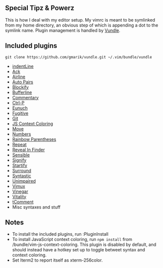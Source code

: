 ## Special Tipz & Powerz
This is how I deal with my editor setup. My vimrc is meant to be symlinked from my 
home directory, an obvious step of which is appending a dot to the symlink 
name. Plugin management is handled by [Vundle](https://github.com/gmarik/vundle).



## Included plugins
```
git clone https://github.com/gmarik/vundle.git ~/.vim/bundle/vundle
```

* [indentLine](http://github.com/Yggdroot/indentLine)
* [Ack](http://github.com/mileszs/ack.vim)
* [Airline](http://github.com/bling/vim-airline)
* [Auto Pairs](http://github.com/jiangmiao/auto-pairs)
* [Blockify](http://github.com/mhinz/vim-blockify)
* [Bufferline](http://github.com/bling/vim-bufferline)
* [Commentary](http://github.com/tpope/vim-commentary)
* [Ctrl-P](https://github.com/kien/ctrlp.vim)
* [Eunuch](http://github.com/tpope/vim-eunuch)
* [Fugitive](http://github.com/tpope/vim-fugitive)
* [Git](http://github.com/tpope/vim-git)
* [JS Context Coloring](https://github.com/bigfish/vim-js-context-coloring)
* [Move](http://github.com/matze/vim-move)
* [Numbers](http://github.com/myusuf3/numbers.vim)
* [Rainbow Parentheses](http://github.com/kien/rainbow_parentheses.vim)
* [Repeat](http://github.com/tpope/vim-repeat)
* [Reveal In Finder](https://github.com/henrik/vim-reveal-in-finder)
* [Sensible](http://github.com/tpope/vim-sensible)
* [Signify](http://github.com/mhinz/vim-signify)
* [Startify](https://github.com/mhinz/vim-startify)
* [Surround](http://github.com/tpope/vim-surround)
* [Syntastic](http://github.com/scrooloose/syntastic)
* [Unimpaired](http://github.com/tpope/vim-unimpaired)
* [Vimux](https://github.com/benmills/vimux)
* [Vinegar](http://github.com/tpope/vim-vinegar)
* [Vitality](http://github.com/sjl/vitality.vim)
* [tComment](http://github.com/tomtom/tcomment_vim)
* Misc syntaxes and stuff

## Notes
* To install the included plugins, run :PluginInstall
* To install JavaScript context coloring, run `npm install` from 
  /bundle/vim-js-context-coloring. This plugin is disabled by default, and 
  should instead have a hotkey set up to toggle betweet syntax and context 
  coloring.
* Set Iterm2 to report itself as xterm-256color.
